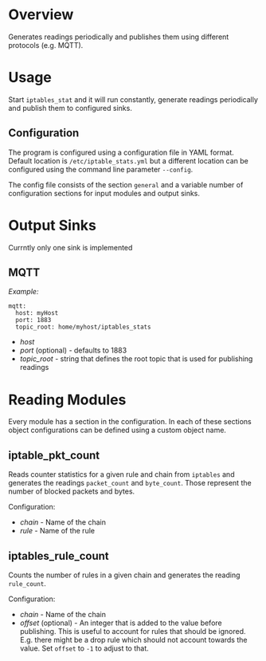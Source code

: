 # Overview

Generates readings periodically and publishes them using different protocols (e.g. MQTT).

# Usage
Start `iptables_stat` and it will run constantly, generate readings periodically and publish them to configured sinks.

## Configuration
The program is configured using a configuration file in YAML format. Default location is `/etc/iptable_stats.yml` but a different location can be configured using the command line parameter `--config`.

The config file consists of the section `general` and a variable number of configuration sections for input modules and output sinks.

# Output Sinks
Currntly only one sink is implemented

## MQTT

*Example:*
```
mqtt:
  host: myHost
  port: 1883
  topic_root: home/myhost/iptables_stats
```

* *host*
* *port* (optional) - defaults to 1883
* *topic_root* - string that defines the root topic that is used for publishing readings

# Reading Modules
Every module has a section in the configuration. In each of these sections object configurations can be defined using a custom object name.

## iptable_pkt_count
Reads counter statistics for a given rule and chain from `iptables` and generates the readings `packet_count` and `byte_count`. Those represent the number of blocked packets and bytes.

Configuration:
* *chain* - Name of the chain
* *rule* - Name of the rule

## iptables_rule_count
Counts the number of rules in a given chain and generates the reading `rule_count`.

Configuration:
* *chain* - Name of the chain
* *offset* (optional) - An integer that is added to the value before publishing. This is useful to account for rules that should be ignored. E.g. there might be a drop rule which should not account towards the value. Set `offset` to `-1` to adjust to that.
